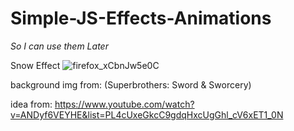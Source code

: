 # Simple-JS-Effects-Animations
*So I can use them Later*

Snow Effect 
![firefox_xCbnJw5e0C](https://github.com/RicardoYare/Simple-JS-Effects-Animations/assets/109136516/be71bee5-cd12-43b4-9da2-09ceeb971c78)

background img from: (Superbrothers: Sword & Sworcery)

idea from: https://www.youtube.com/watch?v=ANDyf6VEYHE&list=PL4cUxeGkcC9gdqHxcUgGhl_cV6xET1_0N
